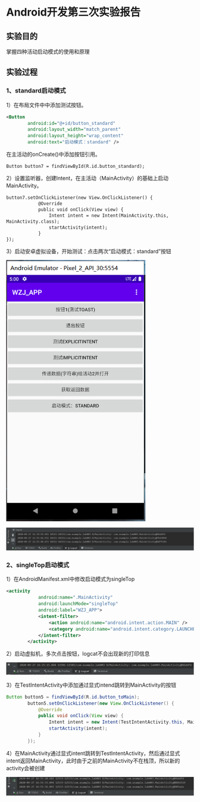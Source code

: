 # Android开发第三次实验报告

## 实验目的

掌握四种活动启动模式的使用和原理

## 实验过程

### 1、standard启动模式

1）在布局文件中中添加测试按钮。

```main_layout.xml
<Button
        android:id="@+id/button_standard"
        android:layout_width="match_parent"
        android:layout_height="wrap_content"
        android:text="启动模式：standard" />
```

在主活动的onCreate()中添加按钮引用。

```MainActivity
Button button7 = findViewById(R.id.button_standard);
```

2）设置监听器，创建Intent，在主活动（MainActivity）的基础上启动MainActivity。

```MainActivity
button7.setOnClickListener(new View.OnClickListener() {
            @Override
            public void onClick(View view) {
                Intent intent = new Intent(MainActivity.this, MainActivity.class);
                startActivity(intent);
            }
});
```

3）启动安卓虚拟设备，开始测试：点击两次“启动模式：standard”按钮

![standard_device.PNG](https://github.com/Rainal14/2018118114_Android/blob/homework/Lab_03/Lab03_pic/standard_device.PNG?raw=true)



![standard.PNG](https://github.com/Rainal14/2018118114_Android/blob/homework/Lab_03/Lab03_pic/standard.PNG?raw=true)

### 2、singleTop启动模式

1）在AndroidManifest.xml中修改启动模式为singleTop

```xml
<activity
            android:name=".MainActivity"
            android:launchMode="singleTop"
            android:label="WZJ_APP">
            <intent-filter>
                <action android:name="android.intent.action.MAIN" />
                <category android:name="android.intent.category.LAUNCHER" />
            </intent-filter>
        </activity>
```



2）启动虚拟机，多次点击按钮，logcat不会出现新的打印信息

![singleTop.PNG](https://github.com/Rainal14/2018118114_Android/blob/homework/Lab_03/Lab03_pic/singleTop.PNG?raw=true)



3）在TestIntentActivity中添加通过显式intend跳转到MainActivity的按钮

```java
Button button5 = findViewById(R.id.button_toMain);
        button5.setOnClickListener(new View.OnClickListener() {
            @Override
            public void onClick(View view) {
                Intent intent = new Intent(TestIntentActivity.this, MainActivity.class);
                startActivity(intent);
            }
        });
```



4）在MainActivity通过显式intent跳转到TestIntentActivity，然后通过显式intent返回MainActivity，此时由于之前的MainActivity不在栈顶，所以新的activity会被创建

![singleTop2.PNG](https://github.com/Rainal14/2018118114_Android/blob/homework/Lab_03/Lab03_pic/singleTop2.PNG?raw=true)
